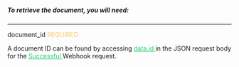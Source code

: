 <h5 className="h5-title">To retrieve the document, you will need:</h5>

---
<span className="parameter-text">document_id</span> <span style="color: #FFC56D;font-size: 14px" className="parameter-info">REQUIRED</span>

<p className="p-text">A document ID can be found by accessing <a href="#receive-webhook-new-api-docs" style="color: #22CF6D"> data.id </a> in the JSON request body for the <a href="#receive-webhook-new-api-docs" style="color: #22CF6D"> Successful </a> Webhook request.</p>

